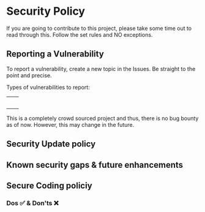 # Security Policy

If you are going to contribute to this project, please take some time out to read through this. Follow the set rules and NO exceptions. 

## Reporting a Vulnerability

To report a vulnerability, create a new topic in the Issues. Be straight to the point and precise. 

Types of vulnerabilities to report:

|   |   |
|:-:|---|
|   |   |
|   |   |
|   |   |
|   |   |
|   |   |

This is a completely crowd sourced project and thus, there is no bug bounty as of now. However, this may change in the future. 

## Security Update policy

## Known security gaps & future enhancements

## Secure Coding policiy

### Dos :white_check_mark: & Don'ts :x:
